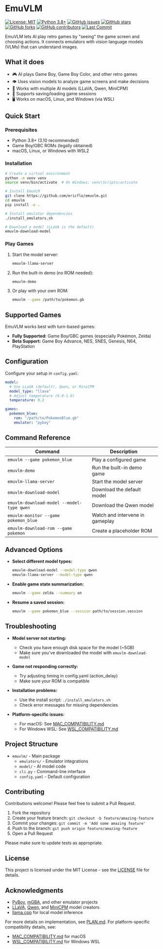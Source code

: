 # EmuVLM

[![License: MIT](https://img.shields.io/badge/License-MIT-yellow.svg)](https://opensource.org/licenses/MIT)
[![Python 3.8+](https://img.shields.io/badge/python-3.8+-blue.svg)](https://www.python.org/downloads/)
[![GitHub issues](https://img.shields.io/github/issues/ericflo/emuvlm)](https://github.com/ericflo/emuvlm/issues)
[![GitHub stars](https://img.shields.io/github/stars/ericflo/emuvlm)](https://github.com/ericflo/emuvlm/stargazers)
[![GitHub forks](https://img.shields.io/github/forks/ericflo/emuvlm)](https://github.com/ericflo/emuvlm/network)
[![GitHub contributors](https://img.shields.io/github/contributors/ericflo/emuvlm)](https://github.com/ericflo/emuvlm/graphs/contributors)
[![Last Commit](https://img.shields.io/github/last-commit/ericflo/emuvlm)](https://github.com/ericflo/emuvlm/commits/main)

EmuVLM lets AI play retro games by "seeing" the game screen and choosing actions. It connects emulators with vision language models (VLMs) that can understand images.

<!--![EmuVLM Demo](https://github.com/ericflo/emuvlm/raw/main/docs/images/demo.gif)-->

## What it does

- 🎮 AI plays Game Boy, Game Boy Color, and other retro games
- 👁️ Uses vision models to analyze game screens and make decisions
- 🧠 Works with multiple AI models (LLaVA, Qwen, MiniCPM)
- 💾 Supports saving/loading game sessions
- 🖥️ Works on macOS, Linux, and Windows (via WSL)

## Quick Start

### Prerequisites

- Python 3.8+ (3.10 recommended)
- Game Boy/GBC ROMs (legally obtained)
- macOS, Linux, or Windows with WSL2

### Installation

```bash
# Create a virtual environment
python -m venv venv
source venv/bin/activate  # On Windows: venv\Scripts\activate

# Install EmuVLM
git clone https://github.com/ericflo/emuvlm.git
cd emuvlm
pip install -e .

# Install emulator dependencies
./install_emulators.sh

# Download a model (LLaVA is the default)
emuvlm-download-model
```

### Play Games

1. Start the model server:
   ```bash
   emuvlm-llama-server
   ```

2. Run the built-in demo (no ROM needed):
   ```bash
   emuvlm-demo
   ```

3. Or play with your own ROM:
   ```bash
   emuvlm --game /path/to/pokemon.gb
   ```

## Supported Games

EmuVLM works best with turn-based games:

- **Fully Supported:** Game Boy/GBC games (especially Pokémon, Zelda)
- **Beta Support:** Game Boy Advance, NES, SNES, Genesis, N64, PlayStation

## Configuration

Configure your setup in `config.yaml`:

```yaml
model:
  # Use LLaVA (default), Qwen, or MiniCPM
  model_type: "llava"
  # Adjust temperature (0.0-1.0)
  temperature: 0.2

games:
  pokemon_blue:
    rom: "/path/to/PokemonBlue.gb"
    emulator: "pyboy"
```

## Command Reference

| Command | Description |
|---------|-------------|
| `emuvlm --game pokemon_blue` | Play a configured game |
| `emuvlm-demo` | Run the built-in demo game |
| `emuvlm-llama-server` | Start the model server |
| `emuvlm-download-model` | Download the default model |
| `emuvlm-download-model --model-type qwen` | Download the Qwen model |
| `emuvlm-monitor --game pokemon_blue` | Watch and intervene in gameplay |
| `emuvlm-download-rom --game pokemon` | Create a placeholder ROM |

## Advanced Options

- **Select different model types:**
  ```bash
  emuvlm-download-model --model-type qwen
  emuvlm-llama-server --model-type qwen
  ```

- **Enable game state summarization:**
  ```bash
  emuvlm --game zelda --summary on
  ```

- **Resume a saved session:**
  ```bash
  emuvlm --game pokemon_blue --session path/to/session.session
  ```

## Troubleshooting

- **Model server not starting:** 
  - Check you have enough disk space for the model (~5GB)
  - Make sure you've downloaded the model with `emuvlm-download-model`

- **Game not responding correctly:**
  - Try adjusting timing in config.yaml (action_delay)
  - Make sure your ROM is compatible

- **Installation problems:**
  - Use the install script: `./install_emulators.sh`
  - Check error messages for missing dependencies

- **Platform-specific issues:**
  - For macOS: See [MAC_COMPATIBILITY.md](MAC_COMPATIBILITY.md)
  - For Windows WSL: See [WSL_COMPATIBILITY.md](WSL_COMPATIBILITY.md)

## Project Structure

- `emuvlm/` - Main package
  - `emulators/` - Emulator integrations
  - `model/` - AI model code
  - `cli.py` - Command-line interface
  - `config.yaml` - Default configuration

## Contributing

Contributions welcome! Please feel free to submit a Pull Request.

1. Fork the repository
2. Create your feature branch: `git checkout -b feature/amazing-feature`
3. Commit your changes: `git commit -m 'Add some amazing feature'`
4. Push to the branch: `git push origin feature/amazing-feature`
5. Open a Pull Request

Please make sure to update tests as appropriate.

## License

This project is licensed under the MIT License - see the [LICENSE](LICENSE) file for details.

## Acknowledgments

- [PyBoy](https://github.com/Baekalfen/PyBoy), [mGBA](https://mgba.io/), and other emulator projects
- [LLaVA](https://github.com/haotian-liu/LLaVA), [Qwen](https://github.com/QwenLM/Qwen-VL), and [MiniCPM](https://github.com/OpenBMB/MiniCPM) model creators
- [llama.cpp](https://github.com/ggerganov/llama.cpp) for local model inference

For more details on implementation, see [PLAN.md](PLAN.md).
For platform-specific compatibility details, see:
- [MAC_COMPATIBILITY.md](MAC_COMPATIBILITY.md) for macOS
- [WSL_COMPATIBILITY.md](WSL_COMPATIBILITY.md) for Windows WSL